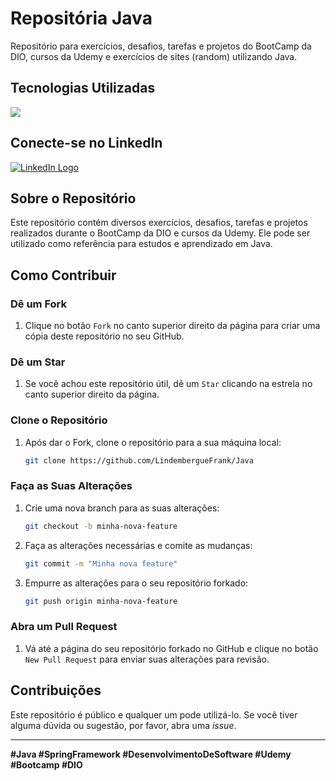 # Repositória Java 

Repositório para exercícios, desafios, tarefas e projetos do BootCamp da DIO, cursos da Udemy e exercícios de sites (random) utilizando Java.

## Tecnologias Utilizadas
![](https://www.vectorlogo.zone/logos/java/java-icon.svg)

## Conecte-se no LinkedIn
[![LinkedIn Logo](https://www.vectorlogo.zone/logos/linkedin/linkedin-icon.svg)](https://www.linkedin.com/in/lindembergue-frank-b991202b7/)

## Sobre o Repositório
Este repositório contém diversos exercícios, desafios, tarefas e projetos realizados durante o BootCamp da DIO e cursos da Udemy. Ele pode ser utilizado como referência para estudos e aprendizado em Java.

## Como Contribuir

### Dê um Fork
1. Clique no botão `Fork` no canto superior direito da página para criar uma cópia deste repositório no seu GitHub.

### Dê um Star
1. Se você achou este repositório útil, dê um `Star` clicando na estrela no canto superior direito da página.

### Clone o Repositório
1. Após dar o Fork, clone o repositório para a sua máquina local:
    ```sh
    git clone https://github.com/LindembergueFrank/Java
    ```

### Faça as Suas Alterações
1. Crie uma nova branch para as suas alterações:
    ```sh
    git checkout -b minha-nova-feature
    ```

2. Faça as alterações necessárias e comite as mudanças:
    ```sh
    git commit -m "Minha nova feature"
    ```

3. Empurre as alterações para o seu repositório forkado:
    ```sh
    git push origin minha-nova-feature
    ```

### Abra um Pull Request
1. Vá até a página do seu repositório forkado no GitHub e clique no botão `New Pull Request` para enviar suas alterações para revisão.

## Contribuições
Este repositório é público e qualquer um pode utilizá-lo. Se você tiver alguma dúvida ou sugestão, por favor, abra uma _issue_.

---

**#Java #SpringFramework #DesenvolvimentoDeSoftware #Udemy #Bootcamp #DIO**
